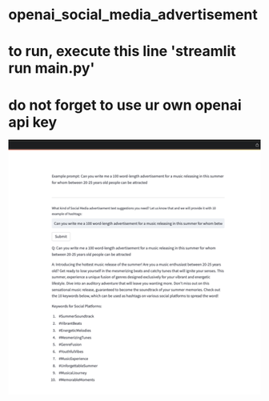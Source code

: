 # openai_social_media_advertisement

# to run, execute this line 'streamlit run main.py'
# do not forget to use ur own openai api key

![ss](/ss.png)